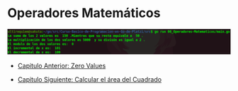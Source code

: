# Operadores Matemáticos
<div align="center">
<a href="https://youtu.be/fVgysrgqyB8"><img src="./../../img/06-min.png"/></a>
</div>

- [Capitulo Anterior: Zero Values](./../05_Area-Cuadrado)                                                                 

- [Capitulo Siguiente: Calcular el área del Cuadrado](./../07_Area-Rectangulo)